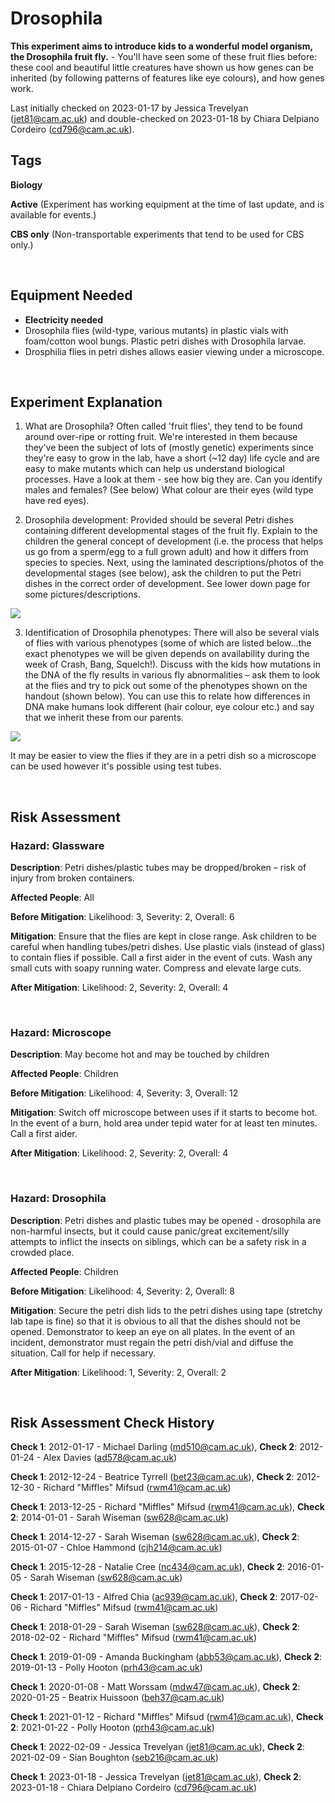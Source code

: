 # Drosophila

**This experiment aims to introduce kids to a wonderful model organism, the Drosophila fruit fly.** - You'll have seen some of these fruit flies before: these cool and beautiful little creatures have shown us how genes can be inherited (by following patterns of features like eye colours), and how genes work.

Last initially checked on 2023-01-17 by Jessica Trevelyan (jet81@cam.ac.uk) and double-checked on 2023-01-18 by Chiara Delpiano Cordeiro (cd796@cam.ac.uk).

## Tags
<!--- Start Tags (DO NOT REMOVE THIS COMMENT) --->

**Biology**

**Active** (Experiment has working equipment at the time of last update, and is available for events.)

**CBS only** (Non-transportable experiments that tend to be used for CBS only.)
<!--- End Tags (DO NOT REMOVE THIS COMMENT) --->

<br/>

## Equipment Needed 
- **Electricity needed**
- Drosophila flies (wild-type, various mutants) in plastic vials with foam/cotton wool bungs.  Plastic petri dishes with Drosophila larvae.
- Drosphilia flies in petri dishes allows easier viewing under a microscope.

<br/>

## Experiment Explanation 

1) What are Drosophila? Often called 'fruit flies', they tend to be found around over-ripe or rotting fruit. We're interested in them because they've been the subject of lots of (mostly genetic) experiments since they're easy to grow in the lab, have a short (~12 day) life cycle and are easy to make mutants which can help us understand biological processes. Have a look at them - see how big they are. Can you identify males and females? (See below) What colour are their eyes (wild type have red eyes).

2) Drosophila development: Provided should be several Petri dishes containing different developmental stages of the fruit fly. Explain to the children the general concept of development (i.e. the process that helps us go from a sperm/egg to a full grown adult) and how it differs from species to species. Next, using the laminated descriptions/photos of the developmental stages (see below), ask the children to put the Petri dishes in the correct order of development. See lower down page for some pictures/descriptions.

![](/sites/default/files/drosophila1.jpg)

3) Identification of Drosophila phenotypes: There will also be several vials of flies with various phenotypes (some of which are listed below…the exact phenotypes we will be given depends on availability during the week of Crash, Bang, Squelch!). Discuss with the kids how mutations in the DNA of the fly results in various fly abnormalities – ask them to look at the flies and try to pick out some of the phenotypes shown on the handout (shown below). You can use this to relate how differences in DNA make humans look different (hair colour, eye colour etc.) and say that we inherit these from our parents.

![](/sites/default/files/drosophila2.png)

It may be easier to view the flies if they are in a petri dish so a microscope can be used however it's possible using test tubes.

<br/>

## Risk Assessment

### **Hazard**: Glassware

**Description**: Petri dishes/plastic tubes may be dropped/broken – risk of injury from broken containers.

**Affected People**: All

**Before Mitigation**: Likelihood: 3, Severity: 2, Overall: 6

**Mitigation**: Ensure that the flies are kept in close range. Ask children to be careful when handling tubes/petri dishes. Use plastic vials (instead of glass) to contain flies if possible.
Call a first aider in the event of cuts. Wash any small cuts with soapy running water. Compress and elevate large cuts.

**After Mitigation**: Likelihood: 2, Severity: 2, Overall: 4

<br/>

### **Hazard**: Microscope

**Description**: May become hot and may be touched by children

**Affected People**: Children

**Before Mitigation**: Likelihood: 4, Severity: 3, Overall: 12

**Mitigation**: Switch off microscope between uses if it starts to become hot. In the event of a burn, hold area under tepid water for at least ten minutes. Call a first aider.

**After Mitigation**: Likelihood: 2, Severity: 2, Overall: 4

<br/>

### **Hazard**: Drosophila

**Description**: Petri dishes and plastic tubes may be opened - drosophila are non-harmful insects, but it could cause panic/great excitement/silly attempts to inflict the insects on siblings, which can be a safety risk in a crowded place.

**Affected People**: Children

**Before Mitigation**: Likelihood: 4, Severity: 2, Overall: 8

**Mitigation**: Secure the petri dish lids to the petri dishes using tape (stretchy lab tape is fine) so that it is obvious to all that the dishes should not be opened. Demonstrator to keep an eye on all plates.
In the event of an incident, demonstrator must regain the petri dish/vial and diffuse the situation. Call for help if necessary.

**After Mitigation**: Likelihood: 1, Severity: 2, Overall: 2

<br/>

## Risk Assessment Check History 

**Check 1**: 2012-01-17 - Michael Darling (md510@cam.ac.uk), **Check 2**: 2012-01-24 - Alex Davies (ad578@cam.ac.uk)

**Check 1**: 2012-12-24 - Beatrice Tyrrell (bet23@cam.ac.uk), **Check 2**: 2012-12-30 - Richard "Miffles" Mifsud (rwm41@cam.ac.uk)

**Check 1**: 2013-12-25 - Richard "Miffles" Mifsud (rwm41@cam.ac.uk), **Check 2**: 2014-01-01 - Sarah Wiseman (sw628@cam.ac.uk)

**Check 1**: 2014-12-27 - Sarah Wiseman (sw628@cam.ac.uk), **Check 2**: 2015-01-07 - Chloe Hammond (cjh214@cam.ac.uk)

**Check 1**: 2015-12-28 - Natalie Cree (nc434@cam.ac.uk), **Check 2**: 2016-01-05 - Sarah Wiseman (sw628@cam.ac.uk)

**Check 1**: 2017-01-13 - Alfred Chia (ac939@cam.ac.uk), **Check 2**: 2017-02-06 - Richard "Miffles" Mifsud (rwm41@cam.ac.uk)

**Check 1**: 2018-01-29 - Sarah Wiseman (sw628@cam.ac.uk), **Check 2**: 2018-02-02 - Richard "Miffles" Mifsud (rwm41@cam.ac.uk)

**Check 1**: 2019-01-09 - Amanda Buckingham (abb53@cam.ac.uk), **Check 2**: 2019-01-13 - Polly Hooton (prh43@cam.ac.uk)

**Check 1**: 2020-01-08 - Matt Worssam (mdw47@cam.ac.uk), **Check 2**: 2020-01-25 - Beatrix Huissoon (beh37@cam.ac.uk)

**Check 1**: 2021-01-12 - Richard "Miffles" Mifsud (rwm41@cam.ac.uk), **Check 2**: 2021-01-22 - Polly Hooton (prh43@cam.ac.uk)

**Check 1**: 2022-02-09 - Jessica Trevelyan (jet81@cam.ac.uk), **Check 2**: 2021-02-09 - Sian Boughton (seb216@cam.ac.uk)

**Check 1**: 2023-01-18 - Jessica Trevelyan (jet81@cam.ac.uk), **Check 2**: 2023-01-18 - Chiara Delpiano Cordeiro (cd796@cam.ac.uk)
